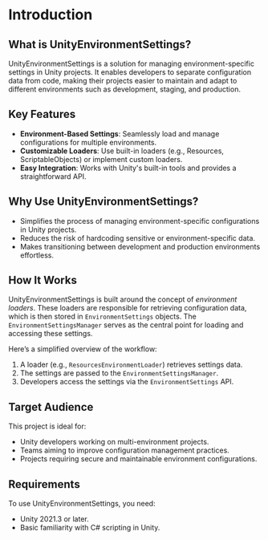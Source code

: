 # Introduction

## What is UnityEnvironmentSettings?
UnityEnvironmentSettings is a solution for managing environment-specific settings in Unity projects. It enables developers to separate configuration data from code, making their projects easier to maintain and adapt to different environments such as development, staging, and production.

## Key Features
- **Environment-Based Settings**: Seamlessly load and manage configurations for multiple environments.
- **Customizable Loaders**: Use built-in loaders (e.g., Resources, ScriptableObjects) or implement custom loaders.
- **Easy Integration**: Works with Unity's built-in tools and provides a straightforward API.

## Why Use UnityEnvironmentSettings?
- Simplifies the process of managing environment-specific configurations in Unity projects.
- Reduces the risk of hardcoding sensitive or environment-specific data.
- Makes transitioning between development and production environments effortless.

## How It Works
UnityEnvironmentSettings is built around the concept of *environment loaders*. These loaders are responsible for retrieving configuration data, which is then stored in `EnvironmentSettings` objects. The `EnvironmentSettingsManager` serves as the central point for loading and accessing these settings.

Here’s a simplified overview of the workflow:
1. A loader (e.g., `ResourcesEnvironmentLoader`) retrieves settings data.
2. The settings are passed to the `EnvironmentSettingsManager`.
3. Developers access the settings via the `EnvironmentSettings` API.

## Target Audience
This project is ideal for:
- Unity developers working on multi-environment projects.
- Teams aiming to improve configuration management practices.
- Projects requiring secure and maintainable environment configurations.

## Requirements
To use UnityEnvironmentSettings, you need:
- Unity 2021.3 or later.
- Basic familiarity with C# scripting in Unity.
